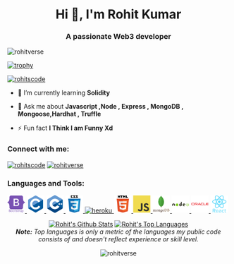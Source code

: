 <h1 align="center">Hi 👋, I'm Rohit Kumar</h1>
<h3 align="center">A passionate Web3 developer</h3>

<p align="left"> <img src="https://komarev.com/ghpvc/?username=rohitverse&label=Profile%20views&color=0e75b6&style=flat" alt="rohitverse" /> </p>

<p align="left"> 


[![trophy](https://github-profile-trophy.vercel.app/?username=rohitverse&theme=onedark)](https://github.com/rohitverse/github-profile-trophy)

</a> </p>

<p align="left"> <a href="https://twitter.com/rohitscode" target="blank"><img src="https://img.shields.io/twitter/follow/rohitscode?logo=twitter&style=for-the-badge" alt="rohitscode" /></a> </p>

- 🌱 I’m currently learning **Solidity** 

- 💬 Ask me about **Javascript ,Node , Express , MongoDB , Mongoose,Hardhat , Truffle**

- ⚡ Fun fact **I Think I am Funny Xd**

<h3 align="left">Connect with me:</h3>
<p align="left">
<a href="https://twitter.com/rohitscode" target="blank"><img align="center" src="https://raw.githubusercontent.com/rahuldkjain/github-profile-readme-generator/master/src/images/icons/Social/twitter.svg" alt="rohitscode" height="30" width="40" /></a>
<a href="https://linkedin.com/in/rohitverse" target="blank"><img align="center" src="https://raw.githubusercontent.com/rahuldkjain/github-profile-readme-generator/master/src/images/icons/Social/linked-in-alt.svg" alt="rohitverse" height="30" width="40" /></a>

</p>

<h3 align="left">Languages and Tools:</h3>
<p align="left"> <a href="https://getbootstrap.com" target="_blank" rel="noreferrer"> <img src="https://raw.githubusercontent.com/devicons/devicon/master/icons/bootstrap/bootstrap-plain-wordmark.svg" alt="bootstrap" width="40" height="40"/> </a> <a href="https://www.cprogramming.com/" target="_blank" rel="noreferrer"> <img src="https://raw.githubusercontent.com/devicons/devicon/master/icons/c/c-original.svg" alt="c" width="40" height="40"/> </a> <a href="https://www.w3schools.com/cpp/" target="_blank" rel="noreferrer"> <img src="https://raw.githubusercontent.com/devicons/devicon/master/icons/cplusplus/cplusplus-original.svg" alt="cplusplus" width="40" height="40"/> </a> <a href="https://www.w3schools.com/css/" target="_blank" rel="noreferrer"> <img src="https://raw.githubusercontent.com/devicons/devicon/master/icons/css3/css3-original-wordmark.svg" alt="css3" width="40" height="40"/> </a> <a href="https://heroku.com" target="_blank" rel="noreferrer"> <img src="https://www.vectorlogo.zone/logos/heroku/heroku-icon.svg" alt="heroku" width="40" height="40"/> </a> <a href="https://www.w3.org/html/" target="_blank" rel="noreferrer"> <img src="https://raw.githubusercontent.com/devicons/devicon/master/icons/html5/html5-original-wordmark.svg" alt="html5" width="40" height="40"/> </a> <a href="https://developer.mozilla.org/en-US/docs/Web/JavaScript" target="_blank" rel="noreferrer"> <img src="https://raw.githubusercontent.com/devicons/devicon/master/icons/javascript/javascript-original.svg" alt="javascript" width="40" height="40"/> </a> <a href="https://www.mongodb.com/" target="_blank" rel="noreferrer"> <img src="https://raw.githubusercontent.com/devicons/devicon/master/icons/mongodb/mongodb-original-wordmark.svg" alt="mongodb" width="40" height="40"/> </a> <a href="https://nodejs.org" target="_blank" rel="noreferrer"> <img src="https://raw.githubusercontent.com/devicons/devicon/master/icons/nodejs/nodejs-original-wordmark.svg" alt="nodejs" width="40" height="40"/> </a> <a href="https://www.oracle.com/" target="_blank" rel="noreferrer"> <img src="https://raw.githubusercontent.com/devicons/devicon/master/icons/oracle/oracle-original.svg" alt="oracle" width="40" height="40"/> </a> <a href="https://reactjs.org/" target="_blank" rel="noreferrer"> <img src="https://raw.githubusercontent.com/devicons/devicon/master/icons/react/react-original-wordmark.svg" alt="react" width="40" height="40"/> </a> </p>

<diV>

  <div align="center">
    <a href="#"><img alt="Rohit's Github Stats" src="https://github-readme-stats.vercel.app/api?username=rohitverse&show_icons=true&include_all_commits=true&count_private=true&theme=react&hide_border=true&bg_color=0D1117&title_color=5ce1e6&icon_color=5ce1e6" height="200"/></a>
    <a href="#"><img alt="Rohit's Top Languages" src="https://github-readme-stats.vercel.app/api/top-langs/?username=rohitverse&langs_count=100&layout=compact&theme=react&hide_border=true&bg_color=0D1117&title_color=5ce1e6&icon_color=5ce1e6" height="200"/></a>
    <br>
    <i><b>Note:</b> Top languages is only a metric of the languages my public code consists of and doesn't reflect experience or skill level.</i>

<p><img align="center" src="https://github-readme-streak-stats.herokuapp.com/?user=rohitverse&theme=dark" alt="rohitverse" /></p>
  </div> 
